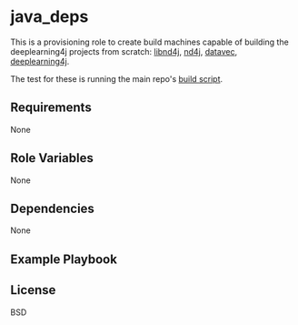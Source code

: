 java_deps
=========

This is a provisioning role to create build machines capable of building the
deeplearning4j projects from scratch: [libnd4j](https://github.com/deeplearning4j/libnd4j), [nd4j](https://github.com/deeplearning4j/nd4j), [datavec](https://github.com/deeplearning4j/datavec), [deeplearning4j](https://github.com/deeplearning4j/deeplearning4j).

The test for these is running the main repo's [build script](https://github.com/deeplearning4j/deeplearning4j/blob/master/build-dl4j-stack.sh).

Requirements
------------

None

Role Variables
--------------

None

Dependencies
------------

None

Example Playbook
----------------


License
-------

BSD
